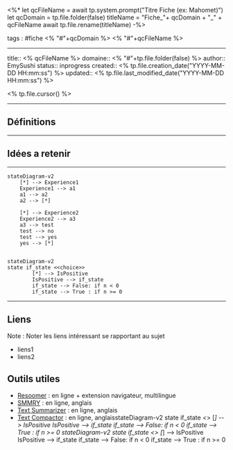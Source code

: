 


<%*
let qcFileName = await tp.system.prompt("Titre Fiche (ex: Mahomet)")
let qcDomain = tp.file.folder(false)
titleName = "Fiche_"+ qcDomain + "_" + qcFileName
await tp.file.rename(titleName)
-%>


tags : #fiche  <% "#"+qcDomain %> <% "#"+qcFileName %>

---

title:: <% qcFileName %>
domaine:: <% "#"+tp.file.folder(false) %>
author:: EmySushi
status:: inprogress
created:: <% tp.file.creation_date("YYYY-MM-DD HH:mm:ss") %>
updated:: <% tp.file.last_modified_date("YYYY-MM-DD HH:mm:ss") %>


<% tp.file.cursor() %>

---



## Définitions
---



## Idées a retenir
---



```mermaid
stateDiagram-v2 
    [*] --> Experience1
    Experience1 --> a1
    a1 --> a2
    a2 --> [*]

    [*] --> Experience2
    Experience2 --> a3
    a3 --> test
    test --> no
    test --> yes
    yes --> [*]
 
```


```mermaid
stateDiagram-v2
state if_state <<choice>>
        [*] --> IsPositive
        IsPositive --> if_state
        if_state --> False: if n < 0
        if_state --> True : if n >= 0
```






---

## Liens

Note :  Noter les liens intéressant se rapportant au sujet

- liens1
- liens2

## Outils utiles

-   [Resoomer](https://resoomer.com/fr) : en ligne + extension navigateur, multilingue
-   [SMMRY](https://smmry.com/) : en ligne, anglais
-   [Text Summarizer](http://textsummarization.net/text-summarizer) : en ligne, anglais
-   [Text Compactor](https://www.textcompactor.com/) : en ligne, anglaisstateDiagram-v2
        state if_state <<choice>>
        [*] --> IsPositive
        IsPositive --> if_state
        if_state --> False: if n < 0
        if_state --> True : if n >= 0
stateDiagram-v2
        state if_state <<choice>>
        [*] --> IsPositive
        IsPositive --> if_state
        if_state --> False: if n < 0
        if_state --> True : if n >= 0
